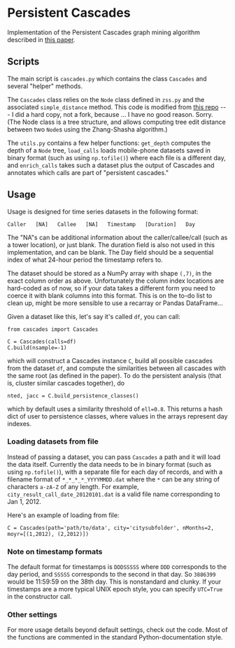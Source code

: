 # Persistent Cascades

Implementation of the Persistent Cascades graph mining algorithm described in [this paper](https://stmorse.github.io/docs/BigD348.pdf).

## Scripts

The main script is `cascades.py` which contains the class `Cascades` and several "helper" methods.  

The `Cascades` class relies on the `Node` class defined in `zss.py` and the associated `simple_distance` method.  This code is modified from [this repo](https://github.com/timtadh/zhang-shasha) --- I did a hard copy, not a fork, because ... I have no good reason.  Sorry.  (The Node class is a tree structure, and allows computing tree edit distance between two `Node`s using the Zhang-Shasha algorithm.)

The `utils.py` contains a few helper functions: `get_depth` computes the depth of a `Node` tree, `load_calls` loads mobile-phone datasets saved in binary format (such as using `np.tofile()`) where each file is a different day, and `enrich_calls` takes such a dataset plus the output of Cascades and annotates which calls are part of "persistent cascades."


## Usage

Usage is designed for time series datasets in the following format:
```
Caller   [NA]   Callee   [NA]   Timestamp   [Duration]   Day
```
The "NA"s can be additional information about the caller/callee/call (such as a tower location), or just blank.  The duration field is also not used in this implementation, and can be blank.  The Day field should be a sequential index of what 24-hour period the timestamp refers to.  

The dataset should be stored as a NumPy array with shape `(,7)`, in the exact column order as above.  Unfortunately the column index locations are hard-coded as of now, so if your data takes a different form you need to coerce it with blank columns into this format.  This is on the to-do list to clean up, might be more sensible to use a recarray or Pandas DataFrame...

Given a dataset like this, let's say it's called `df`, you can call:
```
from cascades import Cascades

C = Cascades(calls=df)
C.build(nsample=-1)
```
which will construct a Cascades instance `C`, build all possible cascades from the dataset `df`, and compute the similarities between all cascades with the same root (as defined in the paper).  To do the persistent analysis (that is, cluster similar cascades together), do
```
nted, jacc = C.build_persistence_classes()
```
which by default uses a similarity threshold of `ell=0.8`.  This returns a hash dict of user to persistence classes, where values in the arrays represent day indexes.


### Loading datasets from file

Instead of passing a dataset, you can pass `Cascades` a path and it will load the data itself.  Currently the data needs to be in binary format (such as using `np.tofile()`), with a separate file for each day of records, and with a filename format of `*_*_*_*_YYYYMMDD.dat` where the `*` can be any string of characters `a-zA-Z` of any length.  For example, `city_result_call_date_20120101.dat` is a valid file name corresponding to Jan 1, 2012.

Here's an example of loading from file:
```
C = Cascades(path='path/to/data', city='citysubfolder', nMonths=2, moyr=[(1,2012), (2,2012)])
```


### Note on timestamp formats

The default format for timestamps is `DDDSSSSS` where `DDD` corresponds to the day period, and `SSSSS` corresponds to the second in that day.  So `3886399` would be 11:59:59 on the 38th day.  This is nonstandard and clunky.  If your timestamps are a more typical UNIX epoch style, you can specify `UTC=True` in the constructor call.


### Other settings

For more usage details beyond default settings, check out the code.  Most of the functions are commented in the standard Python-documentation style.

